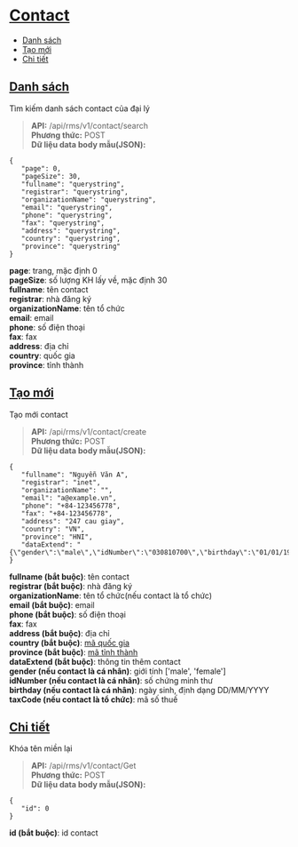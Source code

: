 # [Contact](#contact)
* [Danh sách](#danh-sách)
* [Tạo mới](#tạo-mới)
* [Chi tiết](#chi-tiết)
## [Danh sách](#search)
Tìm kiếm danh sách contact của đại lý
> **API:** /api/rms/v1/contact/search  
> **Phương thức:** POST  
> **Dữ liệu data body mẫu(JSON):**   
```
{
   "page": 0,
   "pageSize": 30,
   "fullname": "querystring",
   "registrar": "querystring",
   "organizationName": "querystring",
   "email": "querystring",
   "phone": "querystring",
   "fax": "querystring",
   "address": "querystring",
   "country": "querystring",
   "province": "querystring"
}
```
**page**: trang, mặc định 0  
**pageSize**: số lượng KH lấy về, mặc định 30  
**fullname**: tên contact  
**registrar**: nhà đăng ký  
**organizationName**: tên tổ chức  
**email**: email  
**phone**: số điện thoại  
**fax**: fax  
**address**: địa chỉ  
**country**: quốc gia  
**province**: tỉnh thành  

## [Tạo mới](#create)
Tạo mới contact
> **API:** /api/rms/v1/contact/create  
> **Phương thức:** POST  
> **Dữ liệu data body mẫu(JSON):**   
```
{
   "fullname": "Nguyễn Văn A",
   "registrar": "inet",
   "organizationName": "",
   "email": "a@example.vn",
   "phone": "+84-123456778",
   "fax": "+84-123456778",
   "address": "247 cau giay",
   "country": "VN",
   "province": "HNI",
   "dataExtend": "{\"gender\":\"male\",\"idNumber\":\"030810700\",\"birthday\":\"01/01/1971\"}",
}
```
**fullname (bắt buộc)**: tên contact  
**registrar (bắt buộc)**: nhà đăng ký  
**organizationName**: tên tổ chức(nếu contact là tổ chức)  
**email (bắt buộc)**: email  
**phone (bắt buộc)**: số điện thoại  
**fax**: fax  
**address (bắt buộc)**: địa chỉ  
**country (bắt buộc)**: [mã quốc gia](https://github.com/thesunbg/iNET.vn/blob/master/reseller_category.md#country)  
**province (bắt buộc)**: [mã tỉnh thành](https://github.com/thesunbg/iNET.vn/blob/master/reseller_category.md#province)  
**dataExtend (bắt buộc)**: thông tin thêm contact  
**gender (nếu contact là cá nhân)**: giới tính ['male', 'female']  
**idNumber (nếu contact là cá nhân)**: số chứng minh thư  
**birthday (nếu contact là cá nhân)**: ngày sinh, định dạng DD/MM/YYYY  
**taxCode (nếu contact là tổ chức)**: mã số thuế  

## [Chi tiết](#detail)
Khóa tên miền lại
> **API:** /api/rms/v1/contact/Get  
> **Phương thức:** POST  
> **Dữ liệu data body mẫu(JSON):**   
```
{
   "id": 0
}
```
**id (bắt buộc)**: id contact  
